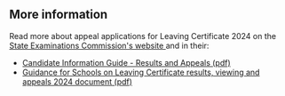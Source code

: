 ##  More information

Read more about appeal applications for Leaving Certificate 2024 on the [
State Examinations Commission's website
](https://www.examinations.ie/?l=en&mc=ex&sc=aa) and in their:

  * [ Candidate Information Guide - Results and Appeals (pdf) ](https://www.examinations.ie/misc-doc/EN-CA-41140432.pdf)
  * [ Guidance for Schools on Leaving Certificate results, viewing and appeals 2024 document (pdf) ](https://www.examinations.ie/misc-doc/EN-EX-7685208.pdf)
